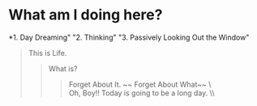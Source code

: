 # What am I doing here?
*1. Day Dreaming"
"2. Thinking"
"3. Passively Looking Out the Window"
> This is Life.
>> What is?
>>> Forget About It.
~~ Forget About What~~
\\\
Oh, Boy!!
Today is going to be a long day.
\\\
